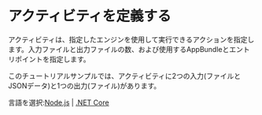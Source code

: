 # アクティビティを定義する

アクティビティは、指定したエンジンを使用して実行できるアクションを指定します。入力ファイルと出力ファイルの数、および使用するAppBundleとエントリポイントを指定します。

このチュートリアルサンプルでは、アクティビティに2つの入力(ファイルとJSONデータ)と1つの出力(ファイル)があります。

言語を選択:[Node.js](/ja_jp/designautomation/activity/nodejs) | [.NET Core](/ja_jp/designautomation/activity/netcore)